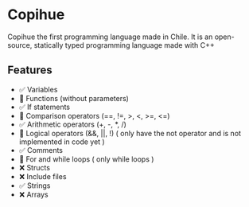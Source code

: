 # Copihue
 Copihue the first programming language made in Chile.
 It is an open-source, statically typed programming language made with C++

## Features
 - ✅ Variables
 - 🚧 Functions (without parameters)
 - ✅ If statements
 - 🚧 Comparison operators (==, !=, >, <, >=, <=)
 - ✅ Arithmetic operators (+, -, *, /)
 - 🚧 Logical operators (&&, ||, !) ( only have the not operator and is not implemented in code yet )
 - ✅ Comments
 - 🚧 For and while loops ( only while loops )
 - ❌ Structs
 - ❌ Include files
 - ✅ Strings
 - ❌ Arrays
